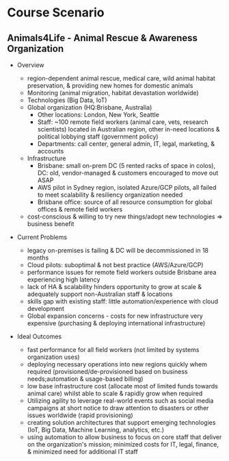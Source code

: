 # Course Scenario #
## Animals4Life - Animal Rescue & Awareness Organization ##
* Overview
  * region-dependent animal rescue, medical care, wild animal habitat preservation, & providing new homes for domestic animals
  * Monitoring (animal migration, habitat devastation worldwide)
  * Technologies (Big Data, IoT)
  * Global organization (HQ:Brisbane, Australia)
    * Other locations: London, New York, Seattle
    * Staff: ~100 remote field workers (animal care, vets, research scientists) located in Australian region, other in-need locations & political lobbying staff (government policy)
    * Departments: call center, general admin, IT, legal, marketing, & accounts
  * Infrastructure
    * Brisbane: small on-prem DC (5 rented racks of space in colos), DC: old, vendor-managed & customers encouraged to move out ASAP
    * AWS pilot in Sydney region, isolated Azure/GCP pilots, all failed to meet scalability & resiliency organization needed
    * Brisbane office: source of all resource consumption for global offices & remote field workers
  * cost-conscious & willing to try new things/adopt new technologies => business benefit

 * Current Problems
   * legacy on-premises is failing & DC will be decommissioned in 18 months 
   * Cloud pilots: suboptimal & not best practice (AWS/Azure/GCP)
   * performance issues for remote field workers outside Brisbane area experiencing high latency
   * lack of HA & scalability hinders opportunity to grow at scale & adequately support non-Australian staff & locations
   * skills gap with existing staff: little automation/experience with cloud development
   * Global expansion concerns - costs for new infrastructure very expensive (purchasing & deploying international infrastructure)
 
 * Ideal Outcomes
   * fast performance for all field workers (not limited by systems organization uses)
   * deploying necessary operations into new regions quickly whem required (provisioned/de-provisioned based on business needs;automation & usage-based billing)
   * low base infrastructure cost (allocate most of limited funds towards animal care) whilst able to scale & rapidly grow when required
   * Utilizing agility to leverage real-world events such as social media campaigns at short notice to draw attention to disasters or other issues worldwide (rapid provisioning)
   * creating solution architectures that support emerging technologies (IoT, Big Data, Machine Learning, analytics, etc.)
   * using automation to allow business to focus on core staff that deliver on the organization's mission; minimized costs for IT, legal, finance, & minimized need for additional IT staff 
  
